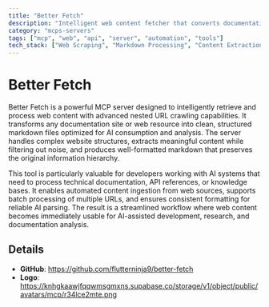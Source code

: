 ```yaml
---
title: "Better Fetch"
description: "Intelligent web content fetcher that converts documentation sites into clean markdown for AI analysis."
category: "mcps-servers"
tags: ["mcp", "web", "api", "server", "automation", "tools"]
tech_stack: ["Web Scraping", "Markdown Processing", "Content Extraction", "AI Integration", "Documentation Systems"]
---
```


# Better Fetch

Better Fetch is a powerful MCP server designed to intelligently retrieve and process web content with advanced nested URL crawling capabilities. It transforms any documentation site or web resource into clean, structured markdown files optimized for AI consumption and analysis. The server handles complex website structures, extracts meaningful content while filtering out noise, and produces well-formatted markdown that preserves the original information hierarchy.

This tool is particularly valuable for developers working with AI systems that need to process technical documentation, API references, or knowledge bases. It enables automated content ingestion from web sources, supports batch processing of multiple URLs, and ensures consistent formatting for reliable AI parsing. The result is a streamlined workflow where web content becomes immediately usable for AI-assisted development, research, and documentation analysis.

## Details

- **GitHub**: https://github.com/flutterninja9/better-fetch
- **Logo**: https://knhgkaawjfqqwmsgmxns.supabase.co/storage/v1/object/public/avatars/mcp/r34lce2mte.png
